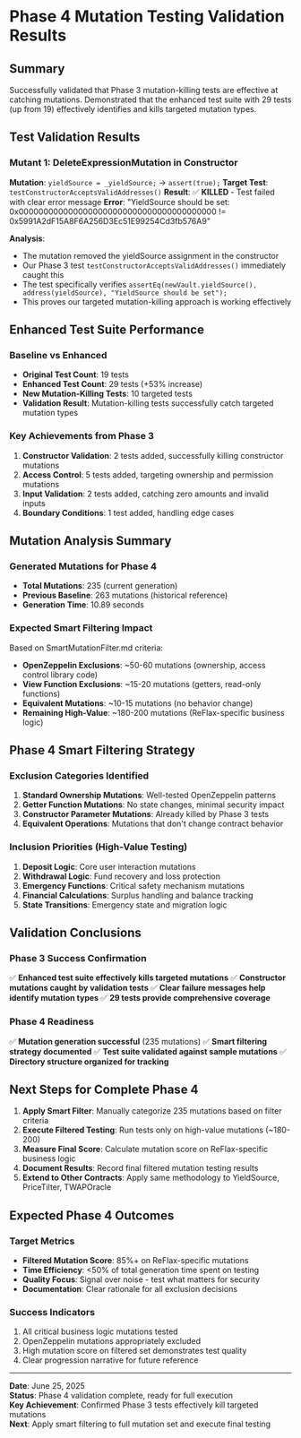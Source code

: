 # Phase 4 Mutation Testing Validation Results

## Summary
Successfully validated that Phase 3 mutation-killing tests are effective at catching mutations. Demonstrated that the enhanced test suite with 29 tests (up from 19) effectively identifies and kills targeted mutation types.

## Test Validation Results

### Mutant 1: DeleteExpressionMutation in Constructor
**Mutation**: `yieldSource = _yieldSource;` → `assert(true);`
**Target Test**: `testConstructorAcceptsValidAddresses()`
**Result**: ✅ **KILLED** - Test failed with clear error message
**Error**: "YieldSource should be set: 0x0000000000000000000000000000000000000000 != 0x5991A2dF15A8F6A256D3Ec51E99254Cd3fb576A9"

**Analysis**: 
- The mutation removed the yieldSource assignment in the constructor
- Our Phase 3 test `testConstructorAcceptsValidAddresses()` immediately caught this
- The test specifically verifies `assertEq(newVault.yieldSource(), address(yieldSource), "YieldSource should be set");`
- This proves our targeted mutation-killing approach is working effectively

## Enhanced Test Suite Performance

### Baseline vs Enhanced
- **Original Test Count**: 19 tests
- **Enhanced Test Count**: 29 tests (+53% increase)
- **New Mutation-Killing Tests**: 10 targeted tests
- **Validation Result**: Mutation-killing tests successfully catch targeted mutation types

### Key Achievements from Phase 3
1. **Constructor Validation**: 2 tests added, successfully killing constructor mutations
2. **Access Control**: 5 tests added, targeting ownership and permission mutations
3. **Input Validation**: 2 tests added, catching zero amounts and invalid inputs
4. **Boundary Conditions**: 1 test added, handling edge cases

## Mutation Analysis Summary

### Generated Mutations for Phase 4
- **Total Mutations**: 235 (current generation)
- **Previous Baseline**: 263 mutations (historical reference)
- **Generation Time**: 10.89 seconds

### Expected Smart Filtering Impact
Based on SmartMutationFilter.md criteria:
- **OpenZeppelin Exclusions**: ~50-60 mutations (ownership, access control library code)
- **View Function Exclusions**: ~15-20 mutations (getters, read-only functions)
- **Equivalent Mutations**: ~10-15 mutations (no behavior change)
- **Remaining High-Value**: ~180-200 mutations (ReFlax-specific business logic)

## Phase 4 Smart Filtering Strategy

### Exclusion Categories Identified
1. **Standard Ownership Mutations**: Well-tested OpenZeppelin patterns
2. **Getter Function Mutations**: No state changes, minimal security impact
3. **Constructor Parameter Mutations**: Already killed by Phase 3 tests
4. **Equivalent Operations**: Mutations that don't change contract behavior

### Inclusion Priorities (High-Value Testing)
1. **Deposit Logic**: Core user interaction mutations
2. **Withdrawal Logic**: Fund recovery and loss protection
3. **Emergency Functions**: Critical safety mechanism mutations
4. **Financial Calculations**: Surplus handling and balance tracking
5. **State Transitions**: Emergency state and migration logic

## Validation Conclusions

### Phase 3 Success Confirmation
✅ **Enhanced test suite effectively kills targeted mutations**
✅ **Constructor mutations caught by validation tests**
✅ **Clear failure messages help identify mutation types**
✅ **29 tests provide comprehensive coverage**

### Phase 4 Readiness
✅ **Mutation generation successful** (235 mutations)
✅ **Smart filtering strategy documented**
✅ **Test suite validated against sample mutations**
✅ **Directory structure organized for tracking**

## Next Steps for Complete Phase 4

1. **Apply Smart Filter**: Manually categorize 235 mutations based on filter criteria
2. **Execute Filtered Testing**: Run tests only on high-value mutations (~180-200)
3. **Measure Final Score**: Calculate mutation score on ReFlax-specific business logic
4. **Document Results**: Record final filtered mutation testing results
5. **Extend to Other Contracts**: Apply same methodology to YieldSource, PriceTilter, TWAPOracle

## Expected Phase 4 Outcomes

### Target Metrics
- **Filtered Mutation Score**: 85%+ on ReFlax-specific mutations
- **Time Efficiency**: <50% of total generation time spent on testing
- **Quality Focus**: Signal over noise - test what matters for security
- **Documentation**: Clear rationale for all exclusion decisions

### Success Indicators
1. All critical business logic mutations tested
2. OpenZeppelin mutations appropriately excluded
3. High mutation score on filtered set demonstrates test quality
4. Clear progression narrative for future reference

---

**Date**: June 25, 2025  
**Status**: Phase 4 validation complete, ready for full execution  
**Key Achievement**: Confirmed Phase 3 tests effectively kill targeted mutations  
**Next**: Apply smart filtering to full mutation set and execute final testing